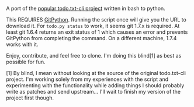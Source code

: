 A port of the [popular todo.txt-cli
project](https://github.com/ginatrapani/todo.txt-cli) written in bash to python.

This REQUIRES [GitPython](https://github.com/gitpython-developers/GitPython).
Running the script once will give you the URL to download it. For `todo.py
status` to work, it seems git 1.7.x is required.  At least git 1.6.4 returns an
exit status of 1 which causes an error and prevents GitPython from completing
the command. On a different machine, 1.7.4 works with it.

Enjoy, contribute, and feel free to clone. I'm doing this blind[1] as best as
possible for fun.

[1] By blind, I mean without looking at the source of the original todo.txt-cli
project. I'm working solely from my experiences with the script and
experimenting with the functionality while adding things I should probably write
as patches and send upstream... I'll wait to finish my version of the project
first though.
